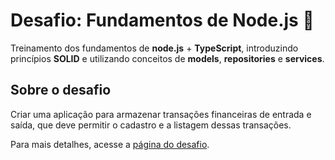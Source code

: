 # Desafio: Fundamentos de Node.js :rocket:
Treinamento dos fundamentos de **node.js** + **TypeScript**, introduzindo princípios **SOLID** e utilizando conceitos de **models**, **repositories** e **services**.


## Sobre o desafio
Criar uma aplicação para armazenar transações financeiras de entrada e saída, que deve permitir o cadastro e a listagem dessas transações.

Para mais detalhes, acesse a [página do desafio](https://github.com/Rocketseat/bootcamp-gostack-desafios/tree/master/desafio-fundamentos-nodejs).
